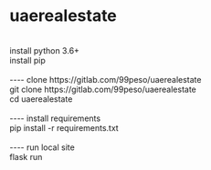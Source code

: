 # uaerealestate<br/>
<br/>
install python 3.6+<br/>
install pip<br/>
<br/>
---- clone https://gitlab.com/99peso/uaerealestate<br/>
git clone https://gitlab.com/99peso/uaerealestate<br/>
cd uaerealestate<br/>
<br/>
---- install requirements<br/>
pip install -r requirements.txt<br/>
<br/>
---- run local site<br/>
flask run<br/>
